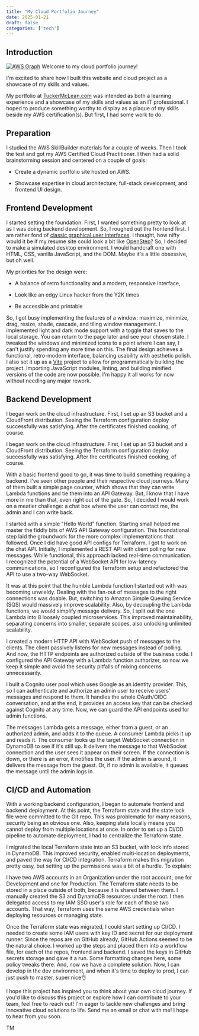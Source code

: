 ```yaml
---
title: "My Cloud Portfolio Journey"
date: 2025-01-21
draft: false
categories: ['tech']
---
```


Introduction
------------

[![AWS Graph](https://www.tuckermclean.com/aws_graph.png)](https://www.tuckermclean.com/aws_graph.png)
Welcome to my cloud portfolio journey!

I'm excited to share how I built this website and cloud project as a showcase of my skills and values.

My portfolio at [TuckerMcLean.com](https://tuckermclean.com/) was intended as both a learning experience and a showcase of my skills and values as an IT professional. I hoped to produce something worthy to display as a plaque of my skills beside my AWS certification(s). But first, I had some work to do.

Preparation
-----------

I studied the AWS SkillBuilder materials for a couple of weeks. Then I took the test and got my AWS Certified Cloud Practitioner. I then had a solid brainstorming session and centered on a couple of goals:

*   Create a dynamic portfolio site hosted on AWS.
    
*   Showcase expertise in cloud architecture, full-stack development, and frontend UI design.
    

Frontend Development
--------------------

I started setting the foundation. First, I wanted something pretty to look at as I was doing backend development. So, I roughed out the frontend first. I am rather fond of [classic graphical user interfaces](https://en.wikipedia.org/wiki/History_of_the_graphical_user_interface). I thought, how nifty would it be if my resume site could look a bit like [OpenStep?](http://toastytech.com/guis/openstep.html) So, I decided to make a simulated desktop environment. I would handcraft one with HTML, CSS, vanilla JavaScript, and the DOM. Maybe it's a little obsessive, but oh well.

My priorities for the design were:

*   A balance of retro functionality and a modern, responsive interface,
    
*   Look like an edgy Linux hacker from the Y2K times
    
*   Be accessible and printable
    

So, I got busy implementing the features of a window: maximize, minimize, drag, resize, shade, cascade, and tiling window management. I implemented light and dark mode support with a toggle that saves to the local storage. You can return to the page later and see your chosen state. I tweaked the windows and minimized icons to a point where I can say, I can't justify spending any more time on this. The final design achieves a functional, retro-modern interface, balancing usability with aesthetic polish. I also set it up as a [Vite](https://vite.dev/) project to allow for programmatically building the project. Importing JavaScript modules, linting, and building minified versions of the code are now possible. I'm happy it all works for now without needing any major rework.

Backend Development
-------------------

I began work on the cloud infrastructure. First, I set up an S3 bucket and a CloudFront distribution. Seeing the Terraform configuration deploy successfully was satisfying. After the certificates finished cooking, of course.

I began work on the cloud infrastructure. First, I set up an S3 bucket and a CloudFront distribution. Seeing the Terraform configuration deploy successfully was satisfying. After the certificates finished cooking, of course.

With a basic frontend good to go, it was time to build something requiring a backend. I've seen other people and their respective cloud journeys. Many of them built a simple page counter, which shows that they can write Lambda functions and tie them into an API Gateway. But, I know that I have more in me than that, even right out of the gate. So, I decided I would work on a meatier challenge: a chat box where the user can contact me, the admin and I can write back.

I started with a simple "Hello World" function. Starting small helped me master the fiddly bits of AWS API Gateway configuration. This foundational step laid the groundwork for the more complex implementations that followed. Once I did have good API configs for Terraform, I got to work on the chat API. Initially, I implemented a REST API with client polling for new messages. While functional, this approach lacked real-time communication. I recognized the potential of a WebSocket API for low-latency communications, so I reconfigured the Terraform setup and refactored the API to use a two-way WebSocket.

It was at this point that the humble Lambda function I started out with was becoming unwieldy. Dealing with the fan-out of messages to the right connections was doable. But, switching to Amazon Simple Queuing Service (SQS) would massively improve scalability. Also, by decoupling the Lambda functions, we would simplify message delivery. So, I split out the one Lambda into 8 loosely coupled microservices. This improved maintainability, separating concerns into smaller, separate scopes, also unlocking unlimited scalability.

I created a modern HTTP API with WebSocket push of messages to the clients. The client passively listens for new messages instead of polling. And now, the HTTP endpoints are authorized outside of the business code. I configured the API Gateway with a Lambda function authorizer, so now we keep it simple and avoid the security pitfalls of mixing concerns unnecessarily.

I built a Cognito user pool which uses Google as an identity provider. This, so I can authenticate and authorize an admin user to receive users' messages and respond to them. It handles the whole OAuth/OIDC conversation, and at the end, it provides an access key that can be checked against Cognito at any time. Now, we can guard the API endpoints used for admin functions.

The messages Lambda gets a message, either from a guest, or an authorized admin, and adds it to the queue. A consumer Lambda picks it up and reads it. The consumer looks up the target WebSocket connection in DynamoDB to see if it's still up. It delivers the message to that WebSocket connection and the user sees it appear on their screen. If the connection is down, or there is an error, it notifies the user. If the admin is around, it delivers the message from the guest. Or, if no admin is available, it queues the message until the admin logs in.

CI/CD and Automation
--------------------

With a working backend configuration, I began to automate frontend and backend deployment. At this point, the Terraform state and the state lock file were committed to the Git repo. This was problematic for many reasons, security being an obvious one. Also, keeping state locally means you cannot deploy from multiple locations at once. In order to set up a CI/CD pipeline to automate deployment, I had to centralize the Terraform state.

I migrated the local Terraform state into an S3 bucket, with lock info stored in DynamoDB. This improved security, enabled multi-location deployments, and paved the way for CI/CD integration. Terraform makes this migration pretty easy, but setting up the permissions was a bit of a hurdle. To explain:

I have two AWS accounts in an Organization under the root account, one for Development and one for Production. The Terraform state needs to be stored in a place outside of both, because it is shared between them. I manually created the S3 and DynamoDB resources under the root. I then delegated access to my IAM SSO user's role for each of those two accounts. That way, Terraform uses the same AWS credentials when deploying resources or managing state.

Once the Terraform state was migrated, I could start setting up CI/CD. I needed to create some IAM users with key ID and secret for our deployment runner. Since the repos are on GitHub already, GitHub Actions seemed to be the natural choice. I worked up the steps and placed them into a workflow file, for each of the repos, frontend and backend. I saved the keys in GitHub secrets storage and gave it a run. Some formatting changes here, some policy tweaks there. And, now we have a complete solution. Now, I can develop in the dev environment, and when it's time to deploy to prod, I can just push to master, super nice👌

I hope this project has inspired you to think about your own cloud journey. If you'd like to discuss this project or explore how I can contribute to your team, feel free to reach out! I'm eager to tackle new challenges and bring innovative cloud solutions to life. Send me an email or chat with me! I hope to hear from you soon.

TM